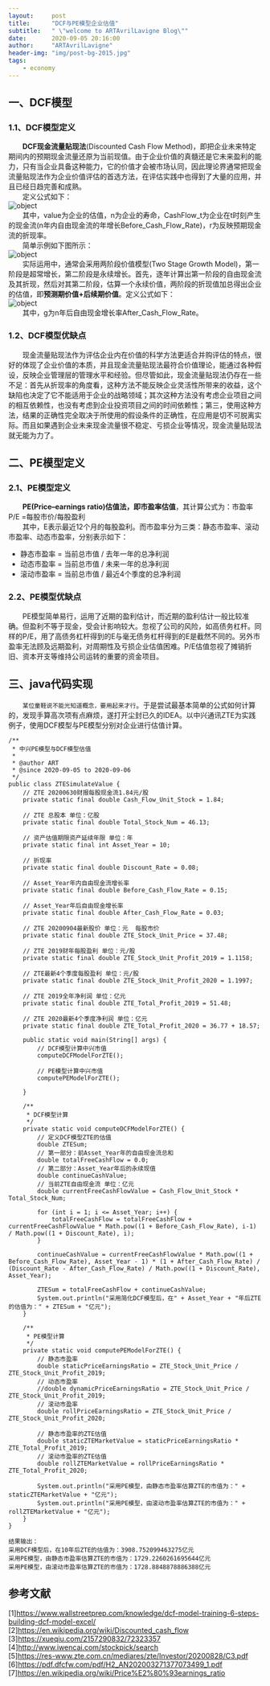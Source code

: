 ```yaml
---
layout:     post
title:      "DCF与PE模型企业估值"
subtitle:   " \"welcome to ARTAvrilLavigne Blog\""
date:       2020-09-05 20:16:00
author:     "ARTAvrilLavigne"
header-img: "img/post-bg-2015.jpg"
tags:
    - economy
---
```

## 一、DCF模型<br>

### 1.1、DCF模型定义<br>

　　**DCF现金流量贴现法**(Discounted Cash Flow Method)，即把企业未来特定期间内的预期现金流量还原为当前现值。由于企业价值的真髓还是它未来盈利的能力，只有当企业具备这种能力，它的价值才会被市场认同，因此理论界通常把现金流量贴现法作为企业价值评估的首选方法，在评估实践中也得到了大量的应用，并且已经日趋完善和成熟。<br>
　　定义公式如下：<br>
![object](https://github.com/ARTAvrilLavigne/ARTAvrilLavigne.github.io/blob/master/myblog/2020-09-05-economy/1.jpg?raw=true)<br>
　　其中，value为企业的估值，n为企业的寿命，CashFlow_t为企业在t时刻产生的现金流(n年内自由现金流的年增长Before_Cash_Flow_Rate)，r为反映预期现金流的折现率。<br>
　　简单示例如下图所示：<br>
![object](https://github.com/ARTAvrilLavigne/ARTAvrilLavigne.github.io/blob/master/myblog/2020-09-05-economy/2.jpg?raw=true)<br>
　　实际运用中，通常会采用两阶段价值模型(Two Stage Growth Model)，第一阶段是超常增长，第二阶段是永续增长。首先，逐年计算出第一阶段的自由现金流及其折现，然后对其第二阶段，估算一个永续价值，两阶段的折现值加总得出企业的估值，即**预测期价值+后续期价值**。定义公式如下：<br>
![object](https://github.com/ARTAvrilLavigne/ARTAvrilLavigne.github.io/blob/master/myblog/2020-09-05-economy/3.png?raw=true)<br>
　　其中，g为n年后自由现金增长率After_Cash_Flow_Rate。<br>
  
### 1.2、DCF模型优缺点<br>

　　现金流量贴现法作为评估企业内在价值的科学方法更适合并购评估的特点，很好的体现了企业价值的本质，并且现金流量贴现法最符合价值理论，能通过各种假设，反映企业管理层的管理水平和经验。但尽管如此，现金流量贴现法仍存在一些不足：首先从折现率的角度看，这种方法不能反映企业灵活性所带来的收益，这个缺陷也决定了它不能适用于企业的战略领域；其次这种方法没有考虑企业项目之间的相互依赖性，也没有考虑到企业投资项目之间的时间依赖性；第三，使用这种方法，结果的正确性完全取决于所使用的假设条件的正确性，在应用是切不可脱离实际。而且如果遇到企业未来现金流量很不稳定、亏损企业等情况，现金流量贴现法就无能为力了。<br>

## 二、PE模型定义<br>

### 2.1、PE模型定义<br>

　　**PE(Price–earnings ratio)估值法，即市盈率估值**，其计算公式为：市盈率P/E =每股市价/每股盈利<br>
　　其中，E表示最近12个月的每股盈利。而市盈率分为三类：静态市盈率、滚动市盈率、动态市盈率，分别表示如下：<br>
 * 静态市盈率 = 当前总市值 / 去年一年的总净利润<br>
 * 动态市盈率 = 当前总市值 / 未来一年的总净利润<br>
 * 滚动市盈率 = 当前总市值 / 最近4个季度的总净利润<br>
  
### 2.2、PE模型优缺点<br>

　　PE模型简单易行，运用了近期的盈利估计，而近期的盈利估计一般比较准确。但盈利不等于现金，受会计影响较大。忽视了公司的风险，如高债务杠杆。同样的P/E，用了高债务杠杆得到的E与毫无债务杠杆得到的E是截然不同的。另外市盈率无法顾及远期盈利，对周期性及亏损企业估值困难。P/E估值忽视了摊销折旧、资本开支等维持公司运转的重要的资金项目。
  
## 三、java代码实现<br>

　　`某位童鞋说不能光知道概念，要用起来才行`。于是尝试最基本简单的公式如何计算的，发现手算高次项有点麻烦，遂打开尘封已久的IDEA。以中兴通讯ZTE为实践例子，使用DCF模型与PE模型分别对企业进行估值计算。<br>

```
/**
 * 中兴PE模型与DCF模型估值
 *
 * @author ART
 * @since 2020-09-05 to 2020-09-06
 */
public class ZTESimulateValue {
    // ZTE 20200630财报每股现金流1.84元/股
    private static final double Cash_Flow_Unit_Stock = 1.84;

    // ZTE 总股本 单位：亿股
    private static final double Total_Stock_Num = 46.13;

    // 资产估值期限资产延续年限 单位：年
    private static final int Asset_Year = 10;

    // 折现率
    private static final double Discount_Rate = 0.08;

    // Asset_Year年内自由现金流增长率
    private static final double Before_Cash_Flow_Rate = 0.15;

    // Asset_Year年后自由现金增长率
    private static final double After_Cash_Flow_Rate = 0.03;

    // ZTE 20200904最新股价 单位：元  每股市价
    private static final double ZTE_Stock_Unit_Price = 37.48;

    // ZTE 2019财年每股盈利 单位：元/股
    private static final double ZTE_Stock_Unit_Profit_2019 = 1.1158;

    // ZTE最新4个季度每股盈利 单位：元/股
    private static final double ZTE_Stock_Unit_Profit_2020 = 1.1997;

    // ZTE 2019全年净利润 单位：亿元
    private static final double ZTE_Total_Profit_2019 = 51.48;

    // ZTE 2020最新4个季度净利润 单位：亿元
    private static final double ZTE_Total_Profit_2020 = 36.77 + 18.57;

    public static void main(String[] args) {
        // DCF模型计算中兴市值
        computeDCFModelForZTE();

        // PE模型计算中兴市值
        computePEModelForZTE();

    }

    /**
     * DCF模型计算
     */
    private static void computeDCFModelForZTE() {
        // 定义DCF模型ZTE的估值
        double ZTESum;
        // 第一部分：前Asset_Year年的自由现金流总和
        double totalFreeCashFlow = 0.0;
        // 第二部分：Asset_Year年后的永续现值
        double continueCashValue;
        // 当前ZTE自由现金流 单位：亿元
        double currentFreeCashFlowValue = Cash_Flow_Unit_Stock * Total_Stock_Num;

        for (int i = 1; i <= Asset_Year; i++) {
            totalFreeCashFlow = totalFreeCashFlow + currentFreeCashFlowValue * Math.pow((1 + Before_Cash_Flow_Rate), i-1) / Math.pow((1 + Discount_Rate), i);
        }

        continueCashValue = currentFreeCashFlowValue * Math.pow((1 + Before_Cash_Flow_Rate), Asset_Year - 1) * (1 + After_Cash_Flow_Rate) / (Discount_Rate - After_Cash_Flow_Rate) / Math.pow((1 + Discount_Rate), Asset_Year);

        ZTESum = totalFreeCashFlow + continueCashValue;
        System.out.println("采用简化DCF模型后，在" + Asset_Year + "年后ZTE的估值为：" + ZTESum + "亿元");
    }

    /**
     * PE模型计算
     */
    private static void computePEModelForZTE() {
        // 静态市盈率
        double staticPriceEarningsRatio = ZTE_Stock_Unit_Price / ZTE_Stock_Unit_Profit_2019;
        // 动态市盈率
        //double dynamicPriceEarningsRatio = ZTE_Stock_Unit_Price / ZTE_Stock_Unit_Profit_2019;
        // 滚动市盈率
        double rollPriceEarningsRatio = ZTE_Stock_Unit_Price / ZTE_Stock_Unit_Profit_2020;

        // 静态市盈率的ZTE估值
        double staticZTEMarketValue = staticPriceEarningsRatio * ZTE_Total_Profit_2019;
        // 滚动市盈率的ZTE估值
        double rollZTEMarketValue = rollPriceEarningsRatio * ZTE_Total_Profit_2020;

        System.out.println("采用PE模型，由静态市盈率估算ZTE的市值为：" + staticZTEMarketValue + "亿元");
        System.out.println("采用PE模型，由滚动市盈率估算ZTE的市值为：" + rollZTEMarketValue + "亿元");
    }
}

```

```
结果输出：
采用DCF模型后，在10年后ZTE的估值为：3908.752099463275亿元
采用PE模型，由静态市盈率估算ZTE的市值为：1729.2260261695644亿元
采用PE模型，由滚动市盈率估算ZTE的市值为：1728.8848878886388亿元
```

## 参考文献<br>

[1]https://www.wallstreetprep.com/knowledge/dcf-model-training-6-steps-building-dcf-model-excel/<br>
[2]https://en.wikipedia.org/wiki/Discounted_cash_flow<br>
[3]https://xueqiu.com/2157290832/72323357<br>
[4]http://www.iwencai.com/stockpick/search<br>
[5]https://res-www.zte.com.cn/mediares/zte/Investor/20200828/C3.pdf<br>
[6]https://pdf.dfcfw.com/pdf/H2_AN202003271377073499_1.pdf<br>
[7]https://en.wikipedia.org/wiki/Price%E2%80%93earnings_ratio<br>

